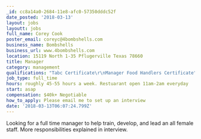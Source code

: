 ```yaml
---
_id: cc8a14a0-2684-11e8-afc0-57350dddc52f
date_posted: '2018-03-13'
layout: jobs
layoutt: jobs
full_name: Corey Cook
poster_email: coreyc@4bombshells.com
business_name: Bombshells
business_url: www.4bombshells.com
location: 15119 North 1-35 Pflugerville Texas 78660
title: Manager
category: management
qualifications: "Tabc Certificate\r\nManager Food Handlers Certificate"
job_type: full_time
hours: roughly 45-55 hours a week. Restuarant open 11am-2am everyday
start: asap
compensation: $40k+ Negotiable
how_to_apply: Please email me to set up an interview
date: '2018-03-13T06:07:24.799Z'
---
```

Looking for a full time manager to help train, develop, and lead an all female staff. More responsibilities explained in interview.
